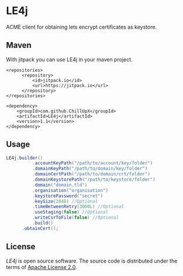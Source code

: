 # LE4j
ACME client for obtaining lets encrypt certificates as keystore.

## Maven
With jitpack you can use LE4j in your maven project.
```
<repositories>
      <repository>
          <id>jitpack.io</id>
          <url>https://jitpack.io</url>
      </repository>
</repositories>
```
```
<dependency>
    <groupId>com.github.ChillUpX</groupId>
    <artifactId>LE4j</artifactId>
    <version>1.1</version>
</dependency>
```

## Usage
``` Java
LE4j.builder()
          .accountKeyPath("/path/to/account/key/folder")
          .domainKeyPath("/path/to/domain/key/folder")
          .domainCertPath("/path/to/domain/crt/folder")
          .domainKeystorePath("/path/to/keystore/folder")
          .domain("domain.tld")
          .organisation("organisation")
          .keystorePassword("secret")
          .keySize(2048) //Optional
          .timeBetweenRetry(3000L) //Optional
          .useStaging(false) //Optional
          .writeCsrToFile(false) //Optional
          .build()
      .obtainCert();
```

## License

_LE4j_ is open source software. The source code is distributed under the terms of [Apache License 2.0](http://www.apache.org/licenses/LICENSE-2.0).
